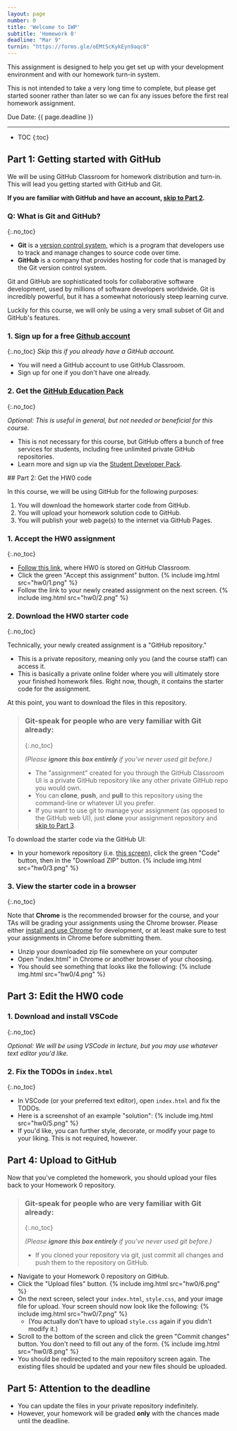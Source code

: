 ```yaml
---
layout: page
number: 0
title: 'Welcome to IWP'
subtitle: 'Homework 0'
deadline: "Mar 9"
turnin: "https://forms.gle/oEMtScKykEyn9aqc8"
---
```


This assignment is designed to help you get set up with your development environment and with our homework turn-in system.

This is not intended to take a very long time to complete, but please get started sooner rather than later so we can fix any issues before the first real homework assignment.

<span class="label">Due Date:</span> {{ page.deadline }}

---

* TOC
{:toc}

<section class="part" markdown="1">

## Part 1: Getting started with GitHub
We will be using GitHub Classroom for homework distribution and turn-in. This will lead you getting started with GitHub and Git.

**If you are familiar with GitHub and have an account, [skip to Part 2](#part-2-get-the-hw0-code).**

### Q: What is Git and GitHub?
{:.no_toc}

- **Git** is a [version control system](https://www.atlassian.com/git/tutorials/what-is-version-control), which is a program that developers use to track and manage changes to source code over time.
- **GitHub** is a company that provides hosting for code that is managed by the Git version control system.

Git and GitHub are sophisticated tools for collaborative software development, used by millions of software developers worldwide. Git is incredibly powerful, but it has a somewhat notoriously steep learning curve.

Luckily for this course, we will only be using a very small subset of Git and GitHub's features.

### 1.  Sign up for a free [Github account](https://github.com/)
{:.no_toc}
_Skip this if you already have a GitHub account._
- You will need a GitHub account to use GitHub Classroom.
- Sign up for one if you don't have one already.

### 2. Get the [GitHub Education Pack](https://education.github.com/pack)
{:.no_toc}

_Optional: This is useful in general, but not needed or beneficial for this course._

- This is not necessary for this course, but GitHub offers a bunch of free services for students, including free unlimited private GitHub repositories.
- Learn more and sign up via the [Student Developer Pack](https://education.github.com/pack).

</section>

<section class="part" markdown="1">
## Part 2: Get the HW0 code

In this course, we will be using GitHub for the following purposes:
1. You will download the homework starter code from GitHub.
2. You will upload your homework solution code to GitHub.
3. You will publish your web page(s) to the internet via GitHub Pages.


### 1. Accept the HW0 assignment
{:.no_toc}

- [Follow this link](https://classroom.github.com/a/e1zTsiuN), where HW0 is stored on GitHub Classroom.
- Click the green "Accept this assignment" button.
{% include img.html src="hw0/1.png" %}
- Follow the link to your newly created assignment on the next screen.
{% include img.html src="hw0/2.png" %}



### 2. Download the HW0 starter code
{:.no_toc}

Technically, your newly created assignment is a "GitHub repository."
- This is a private repository, meaning only you (and the course staff) can access it.
- This is basically a private online folder where you will ultimately store your finished homework files. Right now, though, it contains the starter code for the assignment.

At this point, you want to download the files in this repository.

> ### Git-speak for people who are very familiar with Git already:
> {:.no_toc}
>
> _(Please **ignore this box entirely** if you've never used git before.)_
> - The "assignment" created for you through the GitHub Classroom UI is a private GitHub repository like any other private GitHub repo you would own.
> - You can **clone**, **push**, and **pull** to this repository using the command-line or whatever UI you prefer.
> - If you want to use git to manage your assignment (as opposed to the GitHub web UI), just **clone** your assignment repository and [skip to Part 3](#part-3-edit-the-hw0-code).

To download the starter code via the GitHub UI:
- In your homework repository (i.e. <a href="images/your-github-repo.png">this screen</a>), click the green "Code" button, then in the "Download ZIP" button.
{% include img.html src="hw0/3.png" %}

### 3. View the starter code in a browser
{:.no_toc}

Note that **Chrome** is the recommended browser for the course, and your TAs will be grading your assignments using the Chrome browser. Please either [install and use Chrome](https://www.google.com/chrome) for development, or at least make sure to test your assignments in Chrome before submitting them.

- Unzip your downloaded zip file somewhere on your computer
- Open "index.html" in Chrome or another browser of your choosing.
- You should see something that looks like the following:
{% include img.html src="hw0/4.png" %}

</section>

<section class="part" markdown="1">

## Part 3: Edit the HW0 code

### 1. Download and install VSCode
{:.no_toc}

_Optional: We will be using VSCode in lecture, but you may use whatever text editor you'd like._

### 2. Fix the TODOs in `index.html`
{:.no_toc}

- In VSCode (or your preferred text editor), open `index.html` and fix the TODOs.
- Here is a screenshot of an example "solution":
{% include img.html src="hw0/5.png" %}
- If you'd like, you can further style, decorate, or modify your page to your liking. This is not required, however.

</section>


<section class="part" markdown="1">

## Part 4: Upload to GitHub

Now that you've completed the homework, you should upload your files back to your Homework 0 repository.

> ### Git-speak for people who are very familiar with Git already:
> {:.no_toc}
>
> _(Please **ignore this box entirely** if you've never used git before.)_
> - If you cloned your repository via git, just commit all changes and push them to the repository on GitHub.

- Navigate to your Homework 0 repository on GitHub.
- Click the "Upload files" button.
{% include img.html src="hw0/6.png" %}
- On the next screen, select your `index.html`, `style.css`, and your image file for upload. Your screen should now look like the following:
{% include img.html src="hw0/7.png" %}
  - (You actually don't have to upload `style.css` again if you didn't modify it.)
- Scroll to the bottom of the screen and click the green "Commit changes" button. You don't need to fill out any of the form.
{% include img.html src="hw0/8.png" %}
- You should be redirected to the main repository screen again. The existing files should be updated and your new files should be uploaded.

</section>

<section class="part" markdown="1">

## Part 5: Attention to the deadline
- You can update the files in your private repository indefinitely.
- However, your homework will be graded **only** with the chances made until the deadline.

</section>
